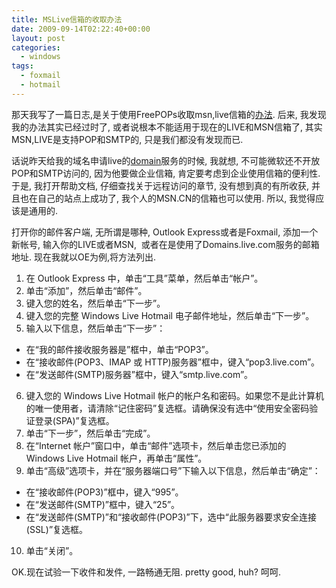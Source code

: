 ```yaml
---
title: MSLive信箱的收取办法
date: 2009-09-14T02:22:40+00:00
layout: post
categories:
  - windows
tags:
  - foxmail
  - hotmail
---
```


那天我写了一篇日志,是关于使用FreePOPs收取msn,live信箱的[办法](http://www.stanleyzhou.org.ru/notes/how-foxmail-income-msn-cn-e-mail.html). 后来, 我发现我的办法其实已经过时了, 或者说根本不能适用于现在的LIVE和MSN信箱了, 其实MSN,LIVE是支持POP和SMTP的, 只是我们都没有发现而已.

话说昨天给我的域名申请live的[domain](http://domains.live.com)服务的时候, 我就想, 不可能微软还不开放POP和SMTP访问的, 因为他要做企业信箱, 肯定要考虑到企业使用信箱的便利性. 于是, 我打开帮助文档, 仔细查找关于远程访问的章节, 没有想到真的有所收获, 并且也在自己的站点上成功了, 我个人的MSN.CN的信箱也可以使用. 所以, 我觉得应该是通用的.

打开你的邮件客户端, 无所谓是哪种, Outlook Express或者是Foxmail, 添加一个新帐号, 输入你的LIVE或者MSN,  或者在是使用了Domains.live.com服务的邮箱地址. 现在我就以OE为例,将方法列出.
<!--more-->
1. 在 Outlook Express 中，单击“工具”菜单，然后单击“帐户”。
2. 单击“添加”，然后单击“邮件”。
3. 键入您的姓名，然后单击“下一步”。
4. 键入您的完整 Windows Live Hotmail 电子邮件地址，然后单击“下一步”。
5. 输入以下信息，然后单击“下一步”：
  * 在“我的邮件接收服务器是”框中，单击“POP3”。
  * 在“接收邮件(POP3、IMAP 或 HTTP)服务器”框中，键入“pop3.live.com”。
  * 在“发送邮件(SMTP)服务器”框中，键入“smtp.live.com”。
6. 键入您的 Windows Live Hotmail 帐户的帐户名和密码。如果您不是此计算机的唯一使用者，请清除“记住密码”复选框。请确保没有选中“使用安全密码验证登录(SPA)”复选框。
7. 单击“下一步”，然后单击“完成”。
8. 在“Internet 帐户”窗口中，单击“邮件”选项卡，然后单击您已添加的 Windows Live Hotmail 帐户，再单击“属性”。
9. 单击“高级”选项卡，并在“服务器端口号”下输入以下信息，然后单击“确定”：
  * 在“接收邮件(POP3)”框中，键入“995”。
  * 在“发送邮件(SMTP)”框中，键入“25”。
  * 在“发送邮件(SMTP)”和“接收邮件(POP3)”下，选中“此服务器要求安全连接(SSL)”复选框。
10. 单击“关闭”。

OK.现在试验一下收件和发件, 一路畅通无阻. pretty good, huh? 呵呵.